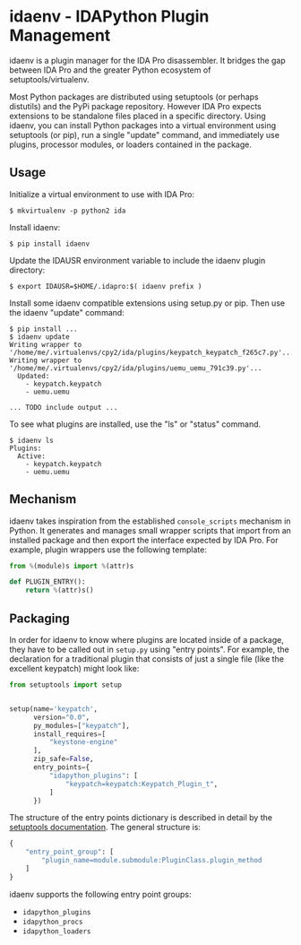 # idaenv - IDAPython Plugin Management

idaenv is a plugin manager for the IDA Pro disassembler. It bridges the gap
between IDA Pro and the greater Python ecosystem of setuptools/virtualenv.

Most Python packages are distributed using setuptools (or perhaps distutils) and
the PyPi package repository. However IDA Pro expects extensions to be standalone
files placed in a specific directory. Using idaenv, you can install Python
packages into a virtual environment using setuptools (or pip), run a single
"update" command, and immediately use plugins, processor modules, or loaders
contained in the package.

## Usage

Initialize a virtual environment to use with IDA Pro:

    $ mkvirtualenv -p python2 ida

Install idaenv:

    $ pip install idaenv

Update the IDAUSR environment variable to include the idaenv plugin directory:

    $ export IDAUSR=$HOME/.idapro:$( idaenv prefix )

Install some idaenv compatible extensions using setup.py or pip. Then use the
idaenv "update" command:

    $ pip install ...
    $ idaenv update
    Writing wrapper to '/home/me/.virtualenvs/cpy2/ida/plugins/keypatch_keypatch_f265c7.py'...
    Writing wrapper to '/home/me/.virtualenvs/cpy2/ida/plugins/uemu_uemu_791c39.py'...
      Updated:
        - keypatch.keypatch
        - uemu.uemu

    ... TODO include output ...

To see what plugins are installed, use the "ls" or "status" command.

    $ idaenv ls
    Plugins:
      Active:
        - keypatch.keypatch
        - uemu.uemu

## Mechanism

idaenv takes inspiration from the established `console_scripts` mechanism in
Python. It generates and manages small wrapper scripts that import from an
installed package and then export the interface expected by IDA Pro. For
example, plugin wrappers use the following template:

```python
from %(module)s import %(attr)s

def PLUGIN_ENTRY():
    return %(attr)s()
```

## Packaging

In order for idaenv to know where plugins are located inside of a package, they
have to be called out in `setup.py` using "entry points". For example, the
declaration for a traditional plugin that consists of just a single file (like
the excellent keypatch) might look like:

```python
from setuptools import setup


setup(name='keypatch',
      version="0.0",
      py_modules=["keypatch"],
      install_requires=[
          "keystone-engine"
      ],
      zip_safe=False,
      entry_points={
          "idapython_plugins": [
              "keypatch=keypatch:Keypatch_Plugin_t",
          ]
      })
```

The structure of the entry points dictionary is described in detail by the
[setuptools documentation](https://setuptools.readthedocs.io/en/latest/setuptools.html#dynamic-discovery-of-services-and-plugins).
The general structure is:

```python
{
    "entry_point_group": [
        "plugin_name=module.submodule:PluginClass.plugin_method
    ]
}
```

idaenv supports the following entry point groups:

- `idapython_plugins`
- `idapython_procs`
- `idapython_loaders`
